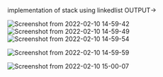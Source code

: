 implementation of stack using linkedlist
OUTPUT->

![Screenshot from 2022-02-10 14-59-42](https://user-images.githubusercontent.com/83550433/153379077-a7e62a18-f517-463e-b57d-13f3fa34d3c0.png)
![Screenshot from 2022-02-10 14-59-49](https://user-images.githubusercontent.com/83550433/153379086-84093e9f-88b2-4d0b-a7a3-425b46d46c28.png)
![Screenshot from 2022-02-10 14-59-54](https://user-images.githubusercontent.com/83550433/153379093-60885595-036d-426c-a370-4316a29d3ee2.png)

![Screenshot from 2022-02-10 14-59-59](https://user-images.githubusercontent.com/83550433/153379100-8c230893-5e33-42a4-b871-72d9e992e1ac.png)

![Screenshot from 2022-02-10 15-00-07](https://user-images.githubusercontent.com/83550433/153379104-ab0072f1-6a99-458f-8365-ba8c67913cb6.png)
